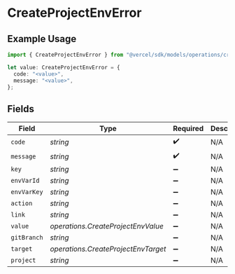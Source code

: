 # CreateProjectEnvError

## Example Usage

```typescript
import { CreateProjectEnvError } from "@vercel/sdk/models/operations/createprojectenv.js";

let value: CreateProjectEnvError = {
  code: "<value>",
  message: "<value>",
};
```

## Fields

| Field                               | Type                                | Required                            | Description                         |
| ----------------------------------- | ----------------------------------- | ----------------------------------- | ----------------------------------- |
| `code`                              | *string*                            | :heavy_check_mark:                  | N/A                                 |
| `message`                           | *string*                            | :heavy_check_mark:                  | N/A                                 |
| `key`                               | *string*                            | :heavy_minus_sign:                  | N/A                                 |
| `envVarId`                          | *string*                            | :heavy_minus_sign:                  | N/A                                 |
| `envVarKey`                         | *string*                            | :heavy_minus_sign:                  | N/A                                 |
| `action`                            | *string*                            | :heavy_minus_sign:                  | N/A                                 |
| `link`                              | *string*                            | :heavy_minus_sign:                  | N/A                                 |
| `value`                             | *operations.CreateProjectEnvValue*  | :heavy_minus_sign:                  | N/A                                 |
| `gitBranch`                         | *string*                            | :heavy_minus_sign:                  | N/A                                 |
| `target`                            | *operations.CreateProjectEnvTarget* | :heavy_minus_sign:                  | N/A                                 |
| `project`                           | *string*                            | :heavy_minus_sign:                  | N/A                                 |